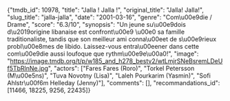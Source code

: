 {"tmdb_id": 10978, "title": "Jalla ! Jalla !", "original_title": "Jalla! Jalla!", "slug_title": "jalla-jalla", "date": "2001-03-16", "genre": "Com\u00e9die / Drame", "score": "6.3/10", "synopsis": "Un jeune su\u00e9dois d\u2019origine libanaise est confront\u00e9 \u00e0 sa famille traditionaliste, tandis que son meilleur ami conna\u00eet de s\u00e9rieux probl\u00e8mes de libido. Laissez-vous entra\u00eener dans cette com\u00e9die aussi loufoque que rythm\u00e9e\u00a0!", "image": "https://image.tmdb.org/t/p/w185_and_h278_bestv2/wtLmjrSNeBsremLDeUf5TbRlnNe.jpg", "actors": ["Fares Fares (Roro)", "Torkel Petersson (M\u00e5ns)", "Tuva Novotny (Lisa)", "Laleh Pourkarim (Yasmin)", "Sofi Ahlstr\u00f6m Helleday (Jenny)"], "comments": [], "recommandations_id": [11466, 18225, 9256, 22435]}